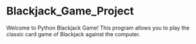 # Blackjack_Game_Project
Welcome to Python Blackjack Game! This program allows you to play the classic card game of Blackjack against the computer.
